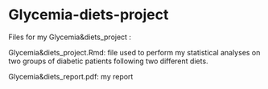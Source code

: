 # Glycemia-diets-project

Files for my Glycemia&diets_project :

Glycemia&diets_project.Rmd: file used to perform my statistical analyses on two groups of diabetic patients following two different diets.

Glycemia&diets_report.pdf: my report
